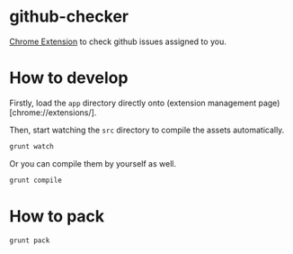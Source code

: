 # github-checker

[Chrome Extension](https://chrome.google.com/webstore/detail/github-checker/dejgifcjoefbogdjpjokobdlddjhbich) to check github issues assigned to you.

# How to develop

Firstly, load the `app` directory directly onto (extension management page)[chrome://extensions/].

Then, start watching the `src` directory to compile the assets automatically.

```bash
grunt watch
```

Or you can compile them by yourself as well.

```bash
grunt compile
```

# How to pack

```bash
grunt pack
```

